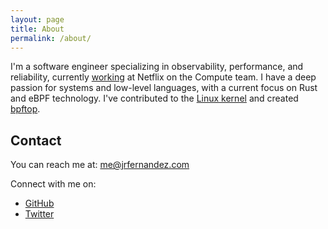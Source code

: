 ```yaml
---
layout: page
title: About
permalink: /about/
---
```


I'm a software engineer specializing in observability, performance, and reliability, currently [working](https://www.linkedin.com/in/josefernandezmn/) at Netflix on the Compute team. I have a deep passion for systems and low-level languages, with a current focus on Rust and eBPF technology. I've contributed to the [Linux kernel](/linux-kernel/) and created [bpftop](/bpftop/).

## Contact

You can reach me at: [me@jrfernandez.com](mailto:me@jrfernandez.com)

Connect with me on:
- [GitHub](https://github.com/jfernandez)
- [Twitter](https://www.twitter.com/jrfernandez)